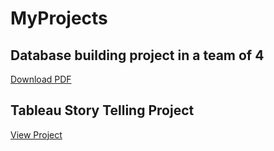 # MyProjects

## Database building project in a team of 4 

   [Download PDF](https://Molungoa.github.io/MyProjects/DatabaseProject.pdf)
   
## Tableau Story Telling Project
   [View Project](https://public.tableau.com/views/TableauStoryTelling/VideoGameSales?:embed=y&:display_count=yes&publish=yes)
    
